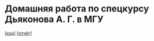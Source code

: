 # Домашняя работа по спецкурсу Дьяконова А. Г. в МГУ  
[[код]](dz1_code.ipynb)  [[отчёт]](dz1_report.pdf)
